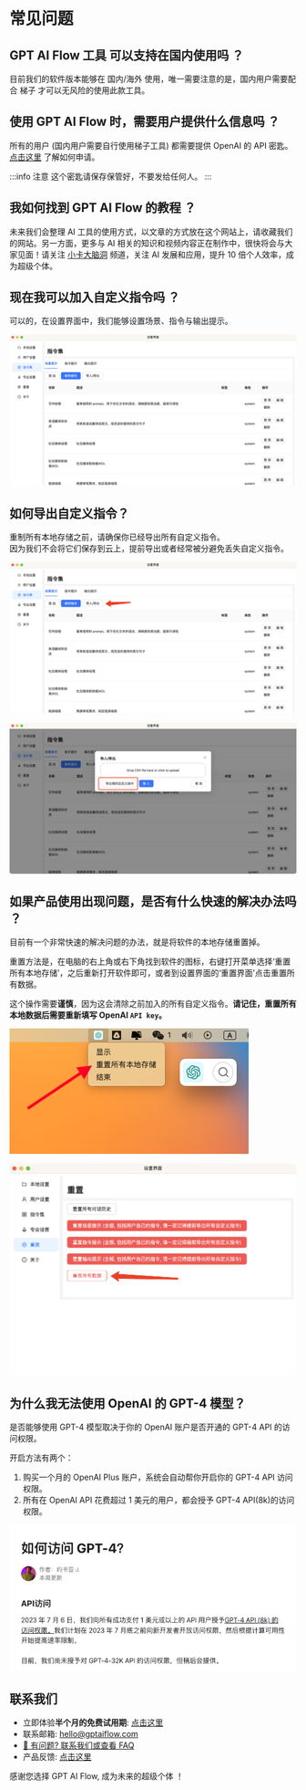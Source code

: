 # 常见问题

## GPT AI Flow 工具 可以支持在国内使用吗 ？

目前我们的软件版本能够在 国内/海外 使用，唯一需要注意的是，国内用户需要配合 梯子 才可以无风险的使用此款工具。

## 使用 GPT AI Flow 时，需要用户提供什么信息吗 ？

所有的用户 (国内用户需要自行使用梯子工具) 都需要提供 OpenAI 的 API 密匙。[点击这里](./3-registration-process.md) 了解如何申请。

:::info 注意
这个密匙请保存保管好，不要发给任何人。
:::

## 我如何找到 GPT AI Flow 的教程 ？

未来我们会整理 AI 工具的使用方式，以文章的方式放在这个网站上，请收藏我们的网站。另一方面，更多与 AI 相关的知识和视频内容正在制作中，很快将会与大家见面！请关注 [小卡大脑洞](https://space.bilibili.com/137975681) 频道，关注 AI 发展和应用，提升 10 倍个人效率，成为超级个体。

## 现在我可以加入自定义指令吗 ？

可以的，在设置界面中，我们能够设置场景、指令与输出提示。

![](./img/6-faq/2023-08-07-img-1-settings-aiflow-commands.png)

## 如何导出自定义指令？

重制所有本地存储之前，请确保你已经导出所有自定义指令。  
因为我们不会将它们保存到云上，提前导出或者经常被分避免丢失自定义指令。

![](./img/6-faq/2023-08-07-img-2-settings-aiflow-commands-importAndExport-button.png)

![](./img/6-faq/2023-08-07-img-3-settings-aiflow-commands-Export-button.png)

## 如果产品使用出现问题，是否有什么快速的解决办法吗 ？

目前有一个非常快速的解决问题的办法，就是将软件的本地存储重置掉。

重置方法是，在电脑的右上角或右下角找到软件的图标，右键打开菜单选择‘重置所有本地存储’，之后重新打开软件即可，或者到设置界面的‘重置界面’点击重置所有数据。

这个操作需要**谨慎**，因为这会清除之前加入的所有自定义指令。**请记住，重置所有本地数据后需要重新填写 OpenAI `API key`。**

![](./img/6-faq/2023-08-07-img-4-settings-reset-all-aiflow-commands.png)

![](./img/6-faq/2023-08-07-img-5-settings-reset-all-aiflow-commands-2.png)

## 为什么我无法使用 OpenAI 的 GPT-4 模型？

是否能够使用 GPT-4 模型取决于你的 OpenAI 账户是否开通的 GPT-4 API 的访问权限。

开启方法有两个：

1. 购买一个月的 OpenAI Plus 账户，系统会自动帮你开启你的 GPT-4 API 访问权限。
2. 所有在 OpenAI API 花费超过 1 美元的用户，都会授予 GPT-4 API(8k)的访问权限。

![](./img/6-faq/2023-08-13-img6-access-about-openai-gpt-4.png)

## 联系我们

- 立即体验**半个月的免费试用期**: [点击这里](/download)
- 联系邮箱: hello@gptaiflow.com
- [💬 有问题? 联系我们或查看 FAQ](./6-faq.md)
- 产品反馈: [点击这里](https://wj.qq.com/s2/12214642/c9c6)

感谢您选择 GPT AI Flow, 成为未来的超级个体 ！

